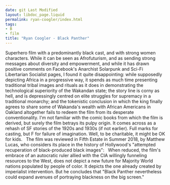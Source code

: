```yaml
---
date: git Last Modified
layout: libdoc_page.liquid
permalink: ryan-coogler/index.html
tags:
- B
- film
title: "Ryan Coogler - Black Panther"
---
```


Superhero film with a predominantly black cast, and with  strong women characters. While it can be seen as Afrofuturism, and as sending  strong messages about diversity and empowerment, and while it has drawn positive  comments on Facebook's Anarchist Solarpunk and Sci-Fi Libertarian Socialist  pages, I found it quite disappointing: while supposedly depicting Africa in a  progressive way, it spends as much time presenting traditional tribal images and  rituals as it does in demonstrating the technological superiority of the  Wakandan state; the story line is corny as hell, and is depressingly centred on  elite struggles for supremacy in a traditional monarchy; and the tokenistic  conclusion in which the king finally agrees to share some of Wakanda's wealth  with African Americans in Oakland altogether fails to redeem the film from its  desperate conventionality. I'm not familiar with the comic books from which the  film is derived, but surely the film betrays its pulpy origin. It comes across  as a rehash of SF stories of the 1920s and 1930s (if not earlier). Full marks  for casting, but F for failure of imagination. Well, to be charitable, it might  be OK for kids.
 
The film was reviewed in Fifth Estate in Summer  2018, by Matthew Lucas, who considers its place in the history of Hollywood's  "attempted recuperation of black-produced black images":
 
When reduced, the film's embrace of an autocratic ruler  allied with the CIA willingly funneling resources to the West, does not depict a  new future for Majority World nations populated by people of color. It depicts  the one already created by imperialist intervention.
But he concludes that "Black Panther nevertheless  could expand avenues of portraying blackness on the big screen."
